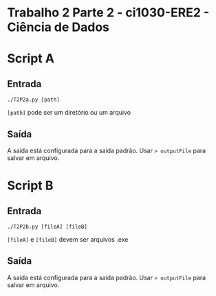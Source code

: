 # Trabalho 2 Parte 2 - ci1030-ERE2 - Ciência de Dados

# Script A
## Entrada
`./T2P2a.py [path]`

`[path]` pode ser um diretório ou um arquivo

## Saída

A saída está configurada para a saída padrão. Usar `> outputFile` para salvar em arquivo.

# Script B
## Entrada
`./T2P2b.py [fileA] [fileB]`

`[fileA]` e `[fileB]` devem ser arquivos .exe

## Saída

A saída está configurada para a saída padrão. Usar `> outputFile` para salvar em arquivo.
